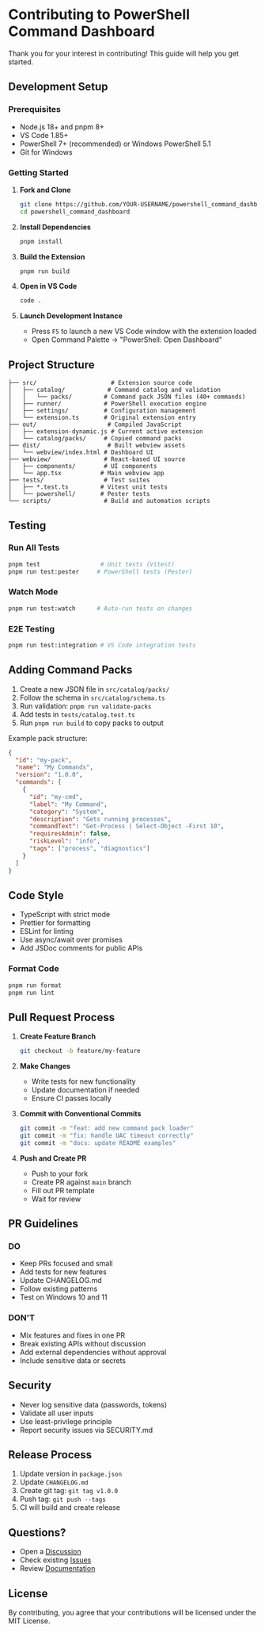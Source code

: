 # Contributing to PowerShell Command Dashboard

Thank you for your interest in contributing! This guide will help you get started.

## Development Setup

### Prerequisites

- Node.js 18+ and pnpm 8+
- VS Code 1.85+
- PowerShell 7+ (recommended) or Windows PowerShell 5.1
- Git for Windows

### Getting Started

1. **Fork and Clone**
   ```bash
   git clone https://github.com/YOUR-USERNAME/powershell_command_dashboard.git
   cd powershell_command_dashboard
   ```

2. **Install Dependencies**
   ```bash
   pnpm install
   ```

3. **Build the Extension**
   ```bash
   pnpm run build
   ```

4. **Open in VS Code**
   ```bash
   code .
   ```

5. **Launch Development Instance**
   - Press `F5` to launch a new VS Code window with the extension loaded
   - Open Command Palette → "PowerShell: Open Dashboard"

## Project Structure

```
├── src/                     # Extension source code
│   ├── catalog/            # Command catalog and validation
│   │   └── packs/         # Command pack JSON files (40+ commands)
│   ├── runner/            # PowerShell execution engine
│   ├── settings/          # Configuration management
│   └── extension.ts       # Original extension entry
├── out/                    # Compiled JavaScript
│   ├── extension-dynamic.js # Current active extension
│   └── catalog/packs/     # Copied command packs
├── dist/                   # Built webview assets
│   └── webview/index.html # Dashboard UI
├── webview/               # React-based UI source
│   ├── components/        # UI components
│   └── app.tsx           # Main webview app
├── tests/                 # Test suites
│   ├── *.test.ts         # Vitest unit tests
│   └── powershell/       # Pester tests
└── scripts/               # Build and automation scripts
```

## Testing

### Run All Tests
```bash
pnpm test                 # Unit tests (Vitest)
pnpm run test:pester     # PowerShell tests (Pester)
```

### Watch Mode
```bash
pnpm run test:watch      # Auto-run tests on changes
```

### E2E Testing
```bash
pnpm run test:integration # VS Code integration tests
```

## Adding Command Packs

1. Create a new JSON file in `src/catalog/packs/`
2. Follow the schema in `src/catalog/schema.ts`
3. Run validation: `pnpm run validate-packs`
4. Add tests in `tests/catalog.test.ts`
5. Run `pnpm run build` to copy packs to output

Example pack structure:
```json
{
  "id": "my-pack",
  "name": "My Commands",
  "version": "1.0.0",
  "commands": [
    {
      "id": "my-cmd",
      "label": "My Command",
      "category": "System",
      "description": "Gets running processes",
      "commandText": "Get-Process | Select-Object -First 10",
      "requiresAdmin": false,
      "riskLevel": "info",
      "tags": ["process", "diagnostics"]
    }
  ]
}
```

## Code Style

- TypeScript with strict mode
- Prettier for formatting
- ESLint for linting
- Use async/await over promises
- Add JSDoc comments for public APIs

### Format Code
```bash
pnpm run format
pnpm run lint
```

## Pull Request Process

1. **Create Feature Branch**
   ```bash
   git checkout -b feature/my-feature
   ```

2. **Make Changes**
   - Write tests for new functionality
   - Update documentation if needed
   - Ensure CI passes locally

3. **Commit with Conventional Commits**
   ```bash
   git commit -m "feat: add new command pack loader"
   git commit -m "fix: handle UAC timeout correctly"
   git commit -m "docs: update README examples"
   ```

4. **Push and Create PR**
   - Push to your fork
   - Create PR against `main` branch
   - Fill out PR template
   - Wait for review

## PR Guidelines

### DO
- Keep PRs focused and small
- Add tests for new features
- Update CHANGELOG.md
- Follow existing patterns
- Test on Windows 10 and 11

### DON'T
- Mix features and fixes in one PR
- Break existing APIs without discussion
- Add external dependencies without approval
- Include sensitive data or secrets

## Security

- Never log sensitive data (passwords, tokens)
- Validate all user inputs
- Use least-privilege principle
- Report security issues via SECURITY.md

## Release Process

1. Update version in `package.json`
2. Update `CHANGELOG.md`
3. Create git tag: `git tag v1.0.0`
4. Push tag: `git push --tags`
5. CI will build and create release

## Questions?

- Open a [Discussion](https://github.com/Sustainable-IQ/powershell_command_dashboard/discussions)
- Check existing [Issues](https://github.com/Sustainable-IQ/powershell_command_dashboard/issues)
- Review [Documentation](./README.md)

## License

By contributing, you agree that your contributions will be licensed under the MIT License.
